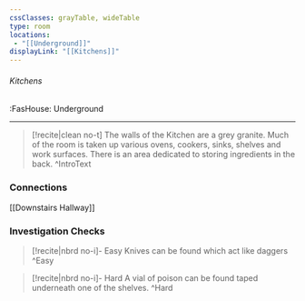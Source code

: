 ```yaml
---
cssClasses: grayTable, wideTable
type: room
locations:
 - "[[Underground]]"
displayLink: "[[Kitchens]]"
---
```

###### Kitchens
<span class="sub2">:FasHouse: Underground</span>

---

> [!recite|clean no-t]
>	The walls of the Kitchen are a grey granite. Much of the room is taken up various ovens, cookers, sinks, shelves and work surfaces. There is an area dedicated to storing ingredients in the back.
>^IntroText
	
### Connections
[[Downstairs Hallway]]

### Investigation Checks

> [!recite|nbrd no-i]- Easy
>	Knives can be found which act like daggers
>^Easy

> [!recite|nbrd no-i]- Hard
>	A vial of poison can be found taped underneath one of the shelves.
>^Hard

